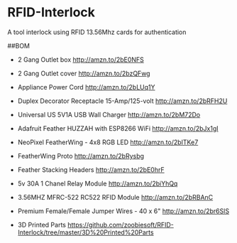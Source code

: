 # RFID-Interlock
A tool interlock using RFID 13.56Mhz cards for authentication

##BOM
* 2 Gang Outlet box
  http://amzn.to/2bE0NFS

* 2 Gang Outlet cover
  http://amzn.to/2bzQFwg

* Appliance Power Cord
  http://amzn.to/2bLUq1Y

* Duplex Decorator Receptacle 15-Amp/125-volt
  http://amzn.to/2bRFH2U

* Universal US 5V1A USB Wall Charger
  http://amzn.to/2bM72Do

* Adafruit Feather HUZZAH with ESP8266 WiFi
  http://amzn.to/2bJx1gI

* NeoPixel FeatherWing - 4x8 RGB LED
  http://amzn.to/2bITKe7

* FeatherWing Proto
  http://amzn.to/2bRysbg

* Feather Stacking Headers
  http://amzn.to/2bE0hrF

* 5v 30A 1 Chanel Relay Module
  http://amzn.to/2biYhQq

* 3.56MHZ MFRC-522 RC522 RFID Module
  http://amzn.to/2bRBAnC

* Premium Female/Female Jumper Wires - 40 x 6"
  http://amzn.to/2br6SlS

* 3D Printed Parts
  https://github.com/zoobiesoft/RFID-Interlock/tree/master/3D%20Printed%20Parts

